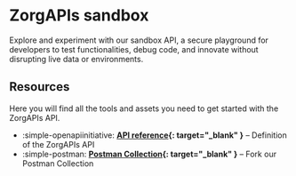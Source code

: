 ﻿# ZorgAPIs sandbox

Explore and experiment with our sandbox API, a secure playground for developers to test functionalities, debug code, and
innovate without disrupting live data or environments.

## Resources

Here you will find all the tools and assets you need to get started with the ZorgAPIs API.

<div class="grid cards" markdown>

- :simple-openapiinitiative: **[API reference](https://nictiz.github.io/zorgapis-openapi-specification/){: target="_blank" }** – Definition of the ZorgAPIs API
- :simple-postman: **[Postman Collection](https://www.postman.com/zorgapis/workspace/zorgapis/collection/32862395-c22bf5f5-a2ec-40df-86a2-7817de5c7203){: target="_blank" }** – Fork our Postman Collection

</div>
